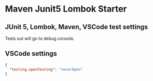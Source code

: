 # Maven Junit5 Lombok Starter

## JUnit 5, Lombok, Maven, VSCode test settings

Tests out will go to debug console.

## VSCode settings

```json
{
  "testing.openTesting": "neverOpen"
}
```
